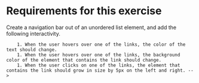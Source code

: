 # Requirements for this exercise

Create a navigation bar out of an unordered list element, and add the following interactivity.
        
        1. When the user hovers over one of the links, the color of the text should change.
        1. When the user hovers over one of the links, the background color of the element that contains the link should change.
        1. When the user clicks on one of the links, the element that contains the link should grow in size by 5px on the left and right. -->
